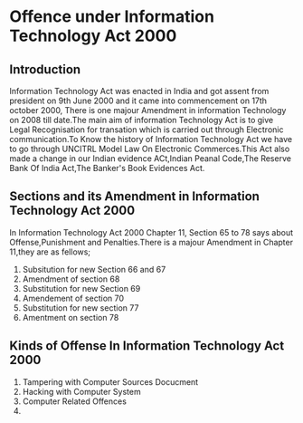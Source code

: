 # Offence under Information Technology Act 2000

## Introduction

Information Technology Act was enacted in India and got assent from president on 9th June 2000 and it came into commencement on 17th october 2000, There is one majour Amendment in information Technology on 2008 till date.The main aim of information Technology Act is to give Legal Recognisation for transation which is carried out through Electronic communication.To Know the history of Information Technology Act we have to go through UNCITRL Model Law On Electronic Commerces.This Act also made a change in our Indian evidence ACt,Indian Peanal Code,The Reserve Bank Of India Act,The Banker's Book Evidences Act.

## Sections and its Amendment in Information Technology Act 2000

In Information Technology Act 2000 Chapter 11, Section 65 to 78 says about Offense,Punishment and Penalties.There is a majour Amendment in Chapter 11,they are as fellows;
1. Subsitution for new Section 66 and 67 
2. Amendment of section 68
3. Substitution for new Section 69
4. Amendement of section 70
5. Substitution for new section 77
6. Amentment on section 78

## Kinds of Offense In Information Technology Act 2000

1. Tampering with Computer Sources Docucment
2. Hacking with Computer System
3. Computer Related Offences
4. 

